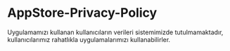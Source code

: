 # AppStore-Privacy-Policy
 
Uygulamamızı kullanan kullanıcıların verileri sistemimizde tutulmamaktadır, kullanıcılarımız rahatlıkla uygulamalarımızı kullanabilirler.
